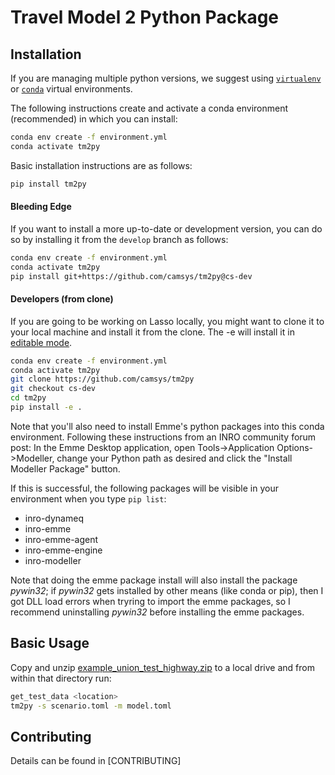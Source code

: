 # Travel Model 2 Python Package

## Installation

If you are managing multiple python versions, we suggest using [`virtualenv`](https://virtualenv.pypa.io/en/latest/) or [`conda`](https://conda.io/en/latest/) virtual environments.

The following instructions create and activate a conda environment (recommended) in which you can install:

```bash
conda env create -f environment.yml
conda activate tm2py
```

Basic installation instructions are as follows:

```bash
pip install tm2py
```

#### Bleeding Edge
If you want to install a more up-to-date or development version, you can do so by installing it from the `develop` branch as follows:

```bash
conda env create -f environment.yml
conda activate tm2py
pip install git+https://github.com/camsys/tm2py@cs-dev
```

#### Developers (from clone)
If you are going to be working on Lasso locally, you might want to clone it to your local machine and install it from the clone.  The -e will install it in [editable mode](https://pip.pypa.io/en/stable/reference/pip_install/?highlight=editable#editable-installs).


```bash
conda env create -f environment.yml
conda activate tm2py
git clone https://github.com/camsys/tm2py
git checkout cs-dev
cd tm2py
pip install -e .
```

Note that you'll also need to install Emme's python packages into this conda environment.
Following these instructions from an INRO community forum post: In the Emme Desktop application, open Tools->Application Options->Modeller, change your Python path as desired and click the "Install Modeller Package" button.

If this is successful, the following packages will be visible in your environment when you type `pip list`:
* inro-dynameq
* inro-emme
* inro-emme-agent
* inro-emme-engine
* inro-modeller

Note that doing the emme package install will also install the package *pywin32*; if *pywin32* gets installed by other means (like
conda or pip), then I got DLL load errors when tryring to import the emme packages, so I recommend uninstalling *pywin32* before
installing the emme packages.

## Basic Usage

Copy and unzip [example_union_test_highway.zip](https://mtcdrive.box.com/s/3entr016e9teq2wt46x1os3fjqylfoge) to a local
drive and from within that directory run:

```sh
get_test_data <location>
tm2py -s scenario.toml -m model.toml
```

## Contributing

Details can be found in [CONTRIBUTING]
